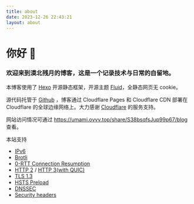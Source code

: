 ```yaml
---
title: about
date: 2023-12-26 22:43:21
layout: about
---
```


# 你好 👋
### 欢迎来到漠北残月的博客，这是一个记录技术与日常的自留地。

本博客使用了 [Hexo](https://hexo.io/zh-cn) 开源静态框架，开源主题 [Fluid](https://hexo.fluid-dev.com/docs)，全静态网页无 cookie。

源代码托管于 [Github](https://github.com/mobeicanyue) ，博客通过 Cloudflare Pages 和 Cloudflare CDN 部署在 Cloudflare 的全球边缘网络上。大力感谢 [Cloudflare](https://www.cloudflare.com) 的服务支持。

网站访问情况可通过 https://umami.ovvv.top/share/S38bsqfsJup99p67/blog 查看。

本站支持
- [IPv6](https://ready.chair6.net/?url=ovvv.top)
- [Brotli](https://tools.keycdn.com/brotli-test?url=https%3A%2F%2Fblog.ovvv.top)
- [0-RTT Connection Resumption](https://developers.cloudflare.com/speed/optimization/protocol/0-rtt-connection-resumption/)
- [HTTP 2](http://http2.pro/check?url=https%3A//blog.ovvv.top) / [HTTP 3(with QUIC)](https://http3check.net?host=blog.ovvv.top)
- [TLS 1.3](https://www.cdn77.com/tls-test/result?domain=blog.ovvv.top)
- [HSTS Preload](https://hstspreload.org/?domain=ovvv.top)
- [DNSSEC](https://dnssec-debugger.verisignlabs.com/blog.ovvv.top)
- [Security headers](https://securityheaders.com/?q=blog.ovvv.top&hide=on&followRedirects=on)
